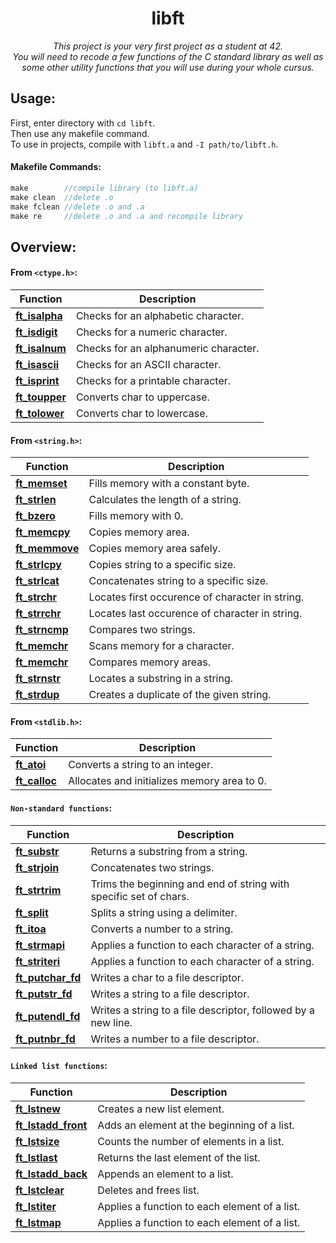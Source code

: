 <h1 align="center">
 libft
</h1>

*<p align="center">This project is your very first project as a student at 42.<br>
You will need to recode a few functions of the C standard library as well as some other utility functions that you will use during your whole cursus.</p>*

## Usage:  
First, enter directory with `cd libft`.  
Then use any makefile command.  
To use in projects, compile with `libft.a` and `-I path/to/libft.h`.

#### Makefile Commands:
```C
make        //compile library (to libft.a)
make clean  //delete .o
make fclean //delete .o and .a
make re     //delete .o and .a and recompile library
```

## Overview:
#### From `<ctype.h>`:
| Function | Description |
| ---------- | ----------- |
| [**ft_isalpha**](https://github.com/heyitsyosh/42_libft/blob/main/libft/ft_isalpha.c) | Checks for an alphabetic character. |
| [**ft_isdigit**](https://github.com/heyitsyosh/42_libft/blob/main/libft/ft_isdigit.c) | Checks for a numeric character. |
| [**ft_isalnum**](https://github.com/heyitsyosh/42_libft/blob/main/libft/ft_isdigit.c) | Checks for an alphanumeric character. |
| [**ft_isascii**](https://github.com/heyitsyosh/42_libft/blob/main/libft/ft_isascii.c) | Checks for an ASCII character. |
| [**ft_isprint**](https://github.com/heyitsyosh/42_libft/blob/main/libft/ft_isprint.c) | Checks for a printable character. |
| [**ft_toupper**](https://github.com/heyitsyosh/42_libft/blob/main/libft/ft_toupper.c) | Converts char to uppercase. |
| [**ft_tolower**](https://github.com/heyitsyosh/42_libft/blob/main/libft/ft_tolower.c) | Converts char to lowercase. |

#### From `<string.h>`:
| Function | Description |
| ---------- | ----------- |
| [**ft_memset**](https://github.com/heyitsyosh/42_libft/blob/main/libft/ft_memset.c) | Fills memory with a constant byte. |
| [**ft_strlen**](https://github.com/heyitsyosh/42_libft/blob/main/libft/ft_strlen.c) | Calculates the length of a string. |
| [**ft_bzero**](https://github.com/heyitsyosh/42_libft/blob/main/libft/ft_bzero.c) | Fills memory with 0. | 
| [**ft_memcpy**](https://github.com/heyitsyosh/42_libft/blob/main/libft/ft_memcpy.c) | Copies memory area. |
| [**ft_memmove**](https://github.com/heyitsyosh/42_libft/blob/main/libft/ft_memmove.c) | Copies memory area safely. |
| [**ft_strlcpy**](https://github.com/heyitsyosh/42_libft/blob/main/libft/ft_strlcpy.c) | Copies string to a specific size. |
| [**ft_strlcat**](https://github.com/heyitsyosh/42_libft/blob/main/libft/ft_strlcat.c) | Concatenates string to a specific size. |
| [**ft_strchr**](https://github.com/heyitsyosh/42_libft/blob/main/libft/ft_strchr.c) | Locates first occurence of character in string. |
| [**ft_strrchr**](https://github.com/heyitsyosh/42_libft/blob/main/libft/ft_strrchr.c) | Locates last occurence of character in string. |
| [**ft_strncmp**](https://github.com/heyitsyosh/42_libft/blob/main/libft/ft_strncmp.c) | Compares two strings. |
| [**ft_memchr**](https://github.com/heyitsyosh/42_libft/blob/main/libft/ft_memchr.c) | Scans memory for a character. |
| [**ft_memchr**](https://github.com/heyitsyosh/42_libft/blob/main/libft/ft_memcmp.c) | Compares memory areas. |
| [**ft_strnstr**](https://github.com/heyitsyosh/42_libft/blob/main/libft/ft_strnstr.c) | Locates a substring in a string. |
| [**ft_strdup**](https://github.com/heyitsyosh/42_libft/blob/main/libft/ft_strdup.c) | Creates a duplicate of the given string. |

#### From `<stdlib.h>`:
| Function | Description |
| ---------- | ----------- |
| [**ft_atoi**](https://github.com/heyitsyosh/42_libft/blob/main/libft/ft_atoi.c) | Converts a string to an integer. |
| [**ft_calloc**](https://github.com/heyitsyosh/42_libft/blob/main/libft/ft_calloc.c) | Allocates and initializes memory area to 0. |

#### `Non-standard functions`:
| Function | Description |
| ---------- | ----------- |
| [**ft_substr**](https://github.com/heyitsyosh/42_libft/blob/main/libft/ft_substr.c) | Returns a substring from a string. |
| [**ft_strjoin**](https://github.com/heyitsyosh/42_libft/blob/main/libft/ft_strjoin.c) | Concatenates two strings. |
| [**ft_strtrim**](https://github.com/heyitsyosh/42_libft/blob/main/libft/ft_strtrim.c) | Trims the beginning and end of string with specific set of chars. |
| [**ft_split**](https://github.com/heyitsyosh/42_libft/blob/main/libft/ft_split.c) | Splits a string using a delimiter. |
| [**ft_itoa**](https://github.com/heyitsyosh/42_libft/blob/main/libft/ft_itoa.c) | Converts a number to a string. |
| [**ft_strmapi**](https://github.com/heyitsyosh/42_libft/blob/main/libft/ft_strmapi.c) | Applies a function to each character of a string. |
| [**ft_striteri**](https://github.com/heyitsyosh/42_libft/blob/main/libft/ft_striteri.c) | Applies a function to each character of a string. |
| [**ft_putchar_fd**](https://github.com/heyitsyosh/42_libft/blob/main/libft/ft_putchar_fd.c) | Writes a char to a file descriptor. |
| [**ft_putstr_fd**](https://github.com/heyitsyosh/42_libft/blob/main/libft/ft_putstr_fd.c) | Writes a string to a file descriptor. |
| [**ft_putendl_fd**](https://github.com/heyitsyosh/42_libft/blob/main/libft/ft_putendl_fd.c) | Writes a string to a file descriptor, followed by a new line. |
| [**ft_putnbr_fd**](https://github.com/heyitsyosh/42_libft/blob/main/libft/ft_putnbr_fd.c) | Writes a number to a file descriptor. |

#### `Linked list functions`:
| Function | Description |
| ---------- | ----------- |
| [**ft_lstnew**](https://github.com/heyitsyosh/42_libft/blob/main/libft/ft_lstnew.c) | Creates a new list element. |
| [**ft_lstadd_front**](https://github.com/heyitsyosh/42_libft/blob/main/libft/ft_lstadd_front.c) | Adds an element at the beginning of a list. |
| [**ft_lstsize**](https://github.com/heyitsyosh/42_libft/blob/main/libft/ft_lstsize.c) | Counts the number of elements in a list. |
| [**ft_lstlast**](https://github.com/heyitsyosh/42_libft/blob/main/libft/ft_lstlast.c) | Returns the last element of the list. |
| [**ft_lstadd_back**](https://github.com/heyitsyosh/42_libft/blob/main/libft/ft_lstadd_back.c) | Appends an element to a list. |
| [**ft_lstclear**](https://github.com/heyitsyosh/42_libft/blob/main/libft/ft_lstclear.c) | Deletes and frees list. |
| [**ft_lstiter**](https://github.com/heyitsyosh/42_libft/blob/main/libft/ft_lstiter.c) | Applies a function to each element of a list. |
| [**ft_lstmap**](https://github.com/heyitsyosh/42_libft/blob/main/libft/ft_lstmap.c) | Applies a function to each element of a list. |
